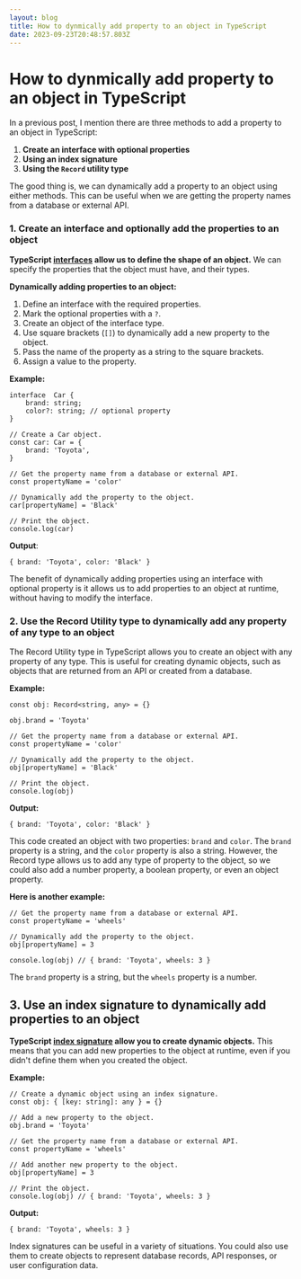 ```yaml
---
layout: blog
title: How to dynmically add property to an object in TypeScript
date: 2023-09-23T20:48:57.803Z
---
```

# How to dynmically add property to an object in TypeScript
In a previous post, I mention there are three methods to add a property to an object in TypeScript:

1.  **Create an interface with optional properties** 
2.  **Using an index signature**
3.  **Using the  `Record`  utility type**

The good thing is, we can dynamically add a property to an object using either methods. This can be useful when we are getting the property names from a database or external API.

### 1. Create an interface and optionally add the properties to an object
**TypeScript [interfaces](https://www.typescriptlang.org/docs/handbook/interfaces.html) allow us to define the shape of an object.** We can specify the properties that the object must have, and their types.

**Dynamically adding properties to an object:**

1.  Define an interface with the required properties.
2.  Mark the optional properties with a  `?`.
3.  Create an object of the interface type.
4.  Use square brackets (`[]`) to dynamically add a new property to the object.
5.  Pass the name of the property as a string to the square brackets.
6.  Assign a value to the property.

**Example:**
```
interface  Car {
	brand: string;
	color?: string; // optional property
}

// Create a Car object.
const car: Car = {
	brand: 'Toyota',
}

// Get the property name from a database or external API.
const propertyName = 'color'

// Dynamically add the property to the object.
car[propertyName] = 'Black'

// Print the object.
console.log(car)
```

**Output**:
```
{ brand: 'Toyota', color: 'Black' }
```

The benefit of dynamically adding properties using an interface with optional property is it allows us to add properties to an object at runtime, without having to modify the interface.

### 2. Use the Record Utility type to dynamically add any property of any type to an object
The Record Utility type in TypeScript allows you to create an object with any property of any type. This is useful for creating dynamic objects, such as objects that are returned from an API or created from a database.

**Example:**
```
const obj: Record<string, any> = {}

obj.brand = 'Toyota'

// Get the property name from a database or external API.
const propertyName = 'color'

// Dynamically add the property to the object.
obj[propertyName] = 'Black'

// Print the object.
console.log(obj)
```

**Output:**
```
{ brand: 'Toyota', color: 'Black' }
```

This code created an object with two properties: `brand` and `color`. The `brand` property is a string, and the `color` property is also a string. However, the Record type allows us to add any type of property to the object, so we could also add a number property, a boolean property, or even an object property.

**Here is another example:**
```
// Get the property name from a database or external API.
const propertyName = 'wheels'

// Dynamically add the property to the object.
obj[propertyName] = 3

console.log(obj) // { brand: 'Toyota', wheels: 3 }
```

The `brand` property is a string, but the `wheels` property is a number.

## 3. Use an index signature to dynamically add properties to an object
**TypeScript [index signature](https://dmitripavlutin.com/typescript-index-signatures/)  allow you to create dynamic objects.** This means that you can add new properties to the object at runtime, even if you didn't define them when you created the object.

**Example:**
```
// Create a dynamic object using an index signature.
const obj: { [key: string]: any } = {}

// Add a new property to the object.
obj.brand = 'Toyota'

// Get the property name from a database or external API.
const propertyName = 'wheels'

// Add another new property to the object.
obj[propertyName] = 3

// Print the object.
console.log(obj) // { brand: 'Toyota', wheels: 3 }
```

**Output:**
```
{ brand: 'Toyota', wheels: 3 }
```

Index signatures can be useful in a variety of situations. You could also use them to create objects to represent database records, API responses, or user configuration data.
